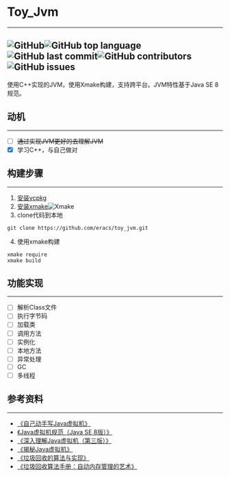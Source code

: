 # Toy_Jvm
----------
![GitHub](https://img.shields.io/github/license/eracs/toy_jvm)![GitHub top language](https://img.shields.io/github/languages/top/eracs/toy_jvm)![GitHub last commit](https://img.shields.io/github/last-commit/eracs/toy_jvm)![GitHub contributors](https://img.shields.io/github/contributors/eracs/toy_jvm)![GitHub issues](https://img.shields.io/github/issues-raw/eracs/toy_jvm)
-----------
使用C++实现的JVM，使用Xmake构建，支持跨平台。JVM特性基于Java SE 8规范。

## 动机


----------

- [ ] ~~通过实现JVM更好的去理解JVM~~
- [x] 学习C++，与自己做对                

## 构建步骤

----------

 1.  [安装vcpkg](https://github.com/microsoft/vcpkg)
 2.  [安装xmake](https://xmake.io/#/zh-cn/guide/installation)![Xmake](https://img.shields.io/badge/xmake-%3E%3Dv2.5.6-orange)
 3.  clone代码到本地
 ```
 git clone https://github.com/eracs/toy_jvm.git 
 ```
 4.  使用xmake构建
 ```
 xmake require
 xmake build 
 ```

## 功能实现

----------

- [ ] 解析Class文件
- [ ] 执行字节码
- [ ] 加载类
- [ ] 调用方法
- [ ] 实例化
- [ ] 本地方法
- [ ] 异常处理
- [ ] GC
- [ ] 多线程
## 参考资料
--------
- [《自己动手写Java虚拟机》](https://book.douban.com/subject/26802084/)
- [《Java虚拟机规范（Java SE 8版）》](https://book.douban.com/subject/26418340/)
- [《深入理解Java虚拟机（第三版）》](https://book.douban.com/subject/34907497/)
- [《揭秘Java虚拟机》](https://book.douban.com/subject/27086821/)
- [《垃圾回收的算法与实现》](https://book.douban.com/subject/26821357/)
- [《垃圾回收算法手册：自动内存管理的艺术》](https://book.douban.com/subject/26740958/)


